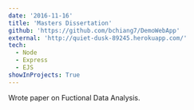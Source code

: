 ```yaml
---
date: '2016-11-16'
title: 'Masters Dissertation'
github: 'https://github.com/bchiang7/DemoWebApp'
external: 'http://quiet-dusk-89245.herokuapp.com/'
tech:
  - Node
  - Express
  - EJS
showInProjects: True
---
```


Wrote paper on Fuctional Data Analysis.
